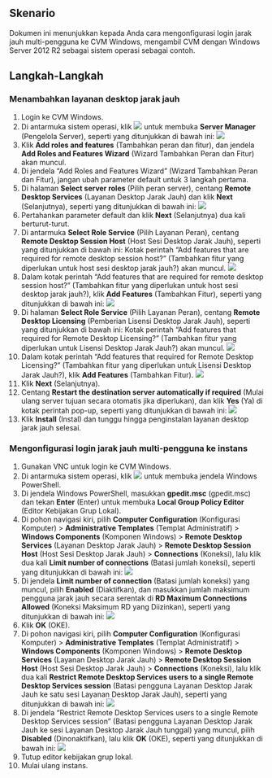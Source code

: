 ## Skenario
Dokumen ini menunjukkan kepada Anda cara mengonfigurasi login jarak jauh multi-pengguna ke CVM Windows, mengambil CVM dengan Windows Server 2012 R2 sebagai sistem operasi sebagai contoh.

## Langkah-Langkah
### Menambahkan layanan desktop jarak jauh
1. Login ke CVM Windows.
2. Di antarmuka sistem operasi, klik <img src="https://main.qcloudimg.com/raw/f779581f1ce3edfead8c725ce1504009.png" style="margin: 0;"></img> untuk membuka **Server Manager** (Pengelola Server), seperti yang ditunjukkan di bawah ini:
![](https://main.qcloudimg.com/raw/66bb5237846f1dd79e3145bfd82d9257.png)
3. Klik **Add roles and features** (Tambahkan peran dan fitur), dan jendela **Add Roles and Features Wizard** (Wizard Tambahkan Peran dan Fitur) akan muncul.
4. Di jendela “Add Roles and Features Wizard” (Wizard Tambahkan Peran dan Fitur), jangan ubah parameter default untuk 3 langkah pertama.
5. Di halaman **Select server roles** (Pilih peran server), centang **Remote Desktop Services** (Layanan Desktop Jarak Jauh) dan klik **Next** (Selanjutnya), seperti yang ditunjukkan di bawah ini: 
![](https://main.qcloudimg.com/raw/54d329c2667ac5c60ffdc2b74f1fc555.png)
6. Pertahankan parameter default dan klik **Next** (Selanjutnya) dua kali berturut-turut.
7. Di antarmuka **Select Role Service** (Pilih Layanan Peran), centang **Remote Desktop Session Host** (Host Sesi Desktop Jarak Jauh), seperti yang ditunjukkan di bawah ini:
Kotak perintah “Add features that are required for remote desktop session host?” (Tambahkan fitur yang diperlukan untuk host sesi desktop jarak jauh?) akan muncul.
![](https://main.qcloudimg.com/raw/8d24fd515bd363dc020257c2843c5562.png)
8. Dalam kotak perintah “Add features that are required for remote desktop session host?” (Tambahkan fitur yang diperlukan untuk host sesi desktop jarak jauh?), klik **Add Features** (Tambahkan Fitur), seperti yang ditunjukkan di bawah ini: 
![](https://main.qcloudimg.com/raw/2a33d896c16b1d98012536cdc3776248.png)
9. Di halaman **Select Role Service** (Pilih Layanan Peran), centang **Remote Desktop Licensing** (Pemberian Lisensi Desktop Jarak Jauh), seperti yang ditunjukkan di bawah ini:
Kotak perintah “Add features that required for Remote Desktop Licensing?” (Tambahkan fitur yang diperlukan untuk Lisensi Desktop Jarak Jauh?) akan muncul.
![](https://main.qcloudimg.com/raw/1c908dc77f50488387a2fdbfda08ba35.png)
10. Dalam kotak perintah “Add features that required for Remote Desktop Licensing?” (Tambahkan fitur yang diperlukan untuk Lisensi Desktop Jarak Jauh?), klik **Add Features** (Tambahkan Fitur).
![](https://main.qcloudimg.com/raw/d7aa066366b168ac8a7475155d34ea19.png)
11. Klik **Next** (Selanjutnya).
12. Centang **Restart the destination server automatically if required** (Mulai ulang server tujuan secara otomatis jika diperlukan), dan klik **Yes** (Ya) di kotak perintah pop-up, seperti yang ditunjukkan di bawah ini:
![](https://main.qcloudimg.com/raw/df280b0a66470be404f114bd17c47d21.png)
13. Klik **Install** (Instal) dan tunggu hingga penginstalan layanan desktop jarak jauh selesai.

### Mengonfigurasi login jarak jauh multi-pengguna ke instans
1. Gunakan VNC untuk login ke CVM Windows.
2. Di antarmuka sistem operasi, klik <img src="https://main.qcloudimg.com/raw/f0c84862ef30956c201c3e7c85a26eec.png" style="margin: 0;"></img> untuk membuka jendela Windows PowerShell.
3. Di jendela Windows PowerShell, masukkan **gpedit.msc** (gpedit.msc) dan tekan **Enter** (Enter) untuk membuka **Local Group Policy Editor** (Editor Kebijakan Grup Lokal).
4. Di pohon navigasi kiri, pilih **Computer Configuration** (Konfigurasi Komputer) > **Administrative Templates** (Templat Administratif) > **Windows Components** (Komponen Windows) > **Remote Desktop Services** (Layanan Desktop Jarak Jauh) > **Remote Desktop Session Host** (Host Sesi Desktop Jarak Jauh) > **Connections** (Koneksi), lalu klik dua kali **Limit number of connections** (Batasi jumlah koneksi), seperti yang ditunjukkan di bawah ini:
![](https://main.qcloudimg.com/raw/e0420d2bb8ddd3e1524ee688173cb9d1.png)
5. Di jendela **Limit number of connection** (Batasi jumlah koneksi) yang muncul, pilih **Enabled** (Diaktifkan), dan masukkan jumlah maksimum pengguna jarak jauh secara serentak di **RD Maximum Connections Allowed** (Koneksi Maksimum RD yang Diizinkan), seperti yang ditunjukkan di bawah ini:
![](https://main.qcloudimg.com/raw/066c9dfb06dc4c092424c4e1142f7471.png)
6. Klik **OK** (OKE).
4. Di pohon navigasi kiri, pilih **Computer Configuration** (Konfigurasi Komputer) > **Administrative Templates** (Templat Administratif) > **Windows Components** (Komponen Windows) > **Remote Desktop Services** (Layanan Desktop Jarak Jauh) > **Remote Desktop Session Host** (Host Sesi Desktop Jarak Jauh) > **Connections** (Koneksi), lalu klik dua kali **Restrict Remote Desktop Services users to a single Remote Desktop Services session** (Batasi pengguna Layanan Desktop Jarak Jauh ke satu sesi Layanan Desktop Jarak Jauh), seperti yang ditunjukkan di bawah ini:
![](https://main.qcloudimg.com/raw/1183e9f4c6c08b6f99746db42b0d183e.png)
8. Di jendela “Restrict Remote Desktop Services users to a single Remote Desktop Services session” (Batasi pengguna Layanan Desktop Jarak Jauh ke sesi Layanan Desktop Jarak Jauh tunggal) yang muncul, pilih **Disabled** (Dinonaktifkan), lalu klik **OK** (OKE), seperti yang ditunjukkan di bawah ini:
![](https://main.qcloudimg.com/raw/56d910ea359024d34dc05de3a274c91a.png)
9. Tutup editor kebijakan grup lokal.
10. Mulai ulang instans.



